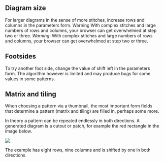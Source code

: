 Diagram size
------------
For larger diagrams in the sense of more stitches, increase rows and columns in the parameters form.
Warning With complex stitches and large numbers of rows and columns, your browser can get overwhelmed at step two or three.
_Warning_: With complex stitches and large numbers of rows and columns, your browser can get overwhelmed at step two or three.

Footsides
---------

To try another foot side, change the value of shift left in the parameters form. The algorithm however is limited and may produce bugs for some values in some patterns.


Matrix and tiling
-----------------

When choosing a pattern via a thumbnail, the most important form fields that determine a pattern (matrix and tiling) are filled in, perhaps some more.

In theory a pattern can be repeated endlessly in both directions.
A generated diagram is a cutout or patch,
for example the red rectangle in the image below.

![](https://raw.githubusercontent.com/wiki/d-bl/GroundForge/images/cutout.png)

The example has eight rows, nine columns and is shifted by one in both directions.